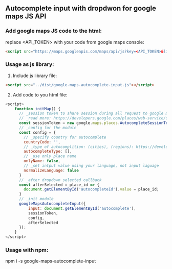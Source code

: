 ## Autocomplete input with dropdwon for google maps JS API 

### Add google maps JS code to the html:
replace <API_TOKEN> with your code from google maps console:
```html
<script src="https://maps.googleapis.com/maps/api/js?key=<API_TOKEN>&libraries=places&language=ru&callback=initMap" async defer></script>
```

### Usage as js library:
1) Include js library file:
```html
<script src="../dist/google-maps-autocomplete-input.js"></script>
```
2) Add code to you html file:
```js
<script>
    function initMap() {
      // _session token to share session during all request to google maps api
      // _read more: https://developers.google.com/places/web-service/session-tokens
      const sessionToken = new google.maps.places.AutocompleteSessionToken();
      // _config for the module
      const config = {
        // _specify country for autocomplete
        countryCode: '',
        // _type of autocomplition: (cities), (regions): https://developers.google.com/maps/documentation/javascript/places-autocomplete
        autocompleteType: [],
        // _use only place name
        onlyName: false,
        // _set intput value using your language, not input laguage
        normalizeLanguage: false
      }
      // _after dropdown selected callback
      const afterSelected = place_id => {
        document.getElementById('autocompleteId').value = place_id;
      }
      // _init module
      googleMapsAutocompleteInput({
          input: document.getElementById('autocomplete'), 
          sessionToken, 
          config, 
          afterSelected
      });
    }
</script>
```

### Usage with npm:

npm i -s google-maps-autocomplete-input
